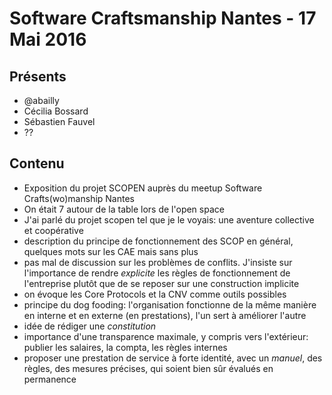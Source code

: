 # Software Craftsmanship Nantes - 17 Mai 2016

## Présents

* @abailly
* Cécilia Bossard
* Sébastien Fauvel
* ??

## Contenu

* Exposition du projet SCOPEN auprès du meetup Software Crafts(wo)manship Nantes
* On était 7 autour de la table lors de l'open space
* J'ai parlé du projet scopen tel que je le voyais: une aventure collective et coopérative
* description du principe de fonctionnement des SCOP en général, quelques mots sur les CAE mais sans plus
* pas mal de discussion sur les problèmes de conflits. J'insiste sur l'importance de rendre *explicite* les règles de fonctionnement de l'entreprise plutôt que de se reposer sur une construction implicite
* on évoque les Core Protocols et la CNV comme outils possibles
* principe du dog fooding: l'organisation fonctionne de la même manière en interne et en externe (en prestations), l'un sert à améliorer l'autre
* idée de rédiger une *constitution*
* importance d'une transparence maximale, y compris vers l'extérieur: publier les salaires, la compta, les règles internes
* proposer une prestation de service à forte identité, avec un *manuel*, des règles, des mesures précises, qui soient bien sûr évalués en permanence
